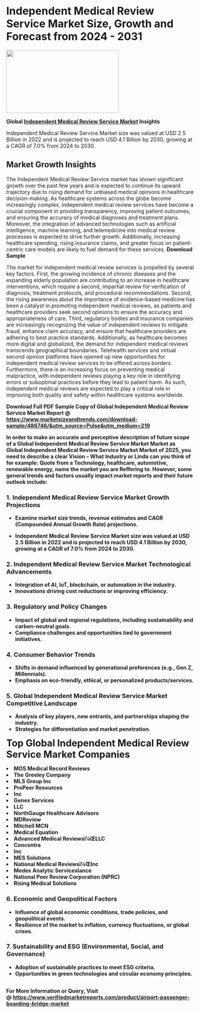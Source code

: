 <H1>Independent Medical Review Service Market Size, Growth and Forecast from 2024 - 2031</H1><img class="aligncenter size-medium wp-image-584254" src="https://thirdeyenews.in/wp-content/uploads/2024/09/Global-Market-Research-300x168.jpeg" alt="" width="300" height="168" /><p><strong>Global&nbsp;<a href="https://www.marketsizeandtrends.com/download-sample/486746/&amp;utm_source=Pulse&amp;utm_medium=219">Independent Medical Review Service Market</a> Insights</strong></p><p>Independent Medical Review Service Market size was valued at USD 2.5 Billion in 2022 and is projected to reach USD 4.1 Billion by 2030, growing at a CAGR of 7.0% from 2024 to 2030.</p><p><h2>Market Growth Insights</h2> <p>The Independent Medical Review Service market has shown significant growth over the past few years and is expected to continue its upward trajectory due to rising demand for unbiased medical opinions in healthcare decision-making. As healthcare systems across the globe become increasingly complex, independent medical review services have become a crucial component in providing transparency, improving patient outcomes, and ensuring the accuracy of medical diagnoses and treatment plans. Moreover, the integration of advanced technologies such as artificial intelligence, machine learning, and telemedicine into medical review processes is expected to drive further growth. Additionally, increasing healthcare spending, rising insurance claims, and greater focus on patient-centric care models are likely to fuel demand for these services. <strong>Download Sample</strong> <p>The market for independent medical review services is propelled by several key factors. First, the growing incidence of chronic diseases and the expanding elderly population are contributing to an increase in healthcare interventions, which require a second, impartial review for verification of diagnosis, treatment protocols, and procedural recommendations. Second, the rising awareness about the importance of evidence-based medicine has been a catalyst in promoting independent medical reviews, as patients and healthcare providers seek second opinions to ensure the accuracy and appropriateness of care. Third, regulatory bodies and insurance companies are increasingly recognizing the value of independent reviews to mitigate fraud, enhance claim accuracy, and ensure that healthcare providers are adhering to best practice standards. Additionally, as healthcare becomes more digital and globalized, the demand for independent medical reviews transcends geographical boundaries. Telehealth services and virtual second opinion platforms have opened up new opportunities for independent medical review services to be offered across borders. Furthermore, there is an increasing focus on preventing medical malpractice, with independent reviews playing a key role in identifying errors or suboptimal practices before they lead to patient harm. As such, independent medical reviews are expected to play a critical role in improving both quality and safety within healthcare systems worldwide. <strong></p><p><span class=""><strong>Download Full PDF Sample Copy of Global Independent Medical Review Service Market Report</strong> @ <a href="https://www.marketsizeandtrends.com/download-sample/486746/&amp;utm_source=Pulse&amp;utm_medium=219" target="_blank">https://www.marketsizeandtrends.com/download-sample/486746/&amp;utm_source=Pulse&amp;utm_medium=219</a></span></p><p>In order to make an accurate and perceptive description of future scope of a Global&nbsp;Independent Medical Review Service Market Market as Global&nbsp;Independent Medical Review Service Market Market of 2025, you need to describe a clear Vision &ndash; What Industry or Linda can you think of for example: Quote from a Technology, healthcare, automotive, renewable energy, name the market you are Reffering to. However, some general trends and factors usually impact market reports and their future outlook include:</p><h3>1.&nbsp;<strong>Independent Medical Review Service Market Growth Projections</strong></h3><ul><li>Examine market size trends, revenue estimates and CAGR (Compounded Annual Growth Rate) projections.</li><li><p>Independent Medical Review Service Market size was valued at USD 2.5 Billion in 2022 and is projected to reach USD 4.1 Billion by 2030, growing at a CAGR of 7.0% from 2024 to 2030.</p></li></ul><h3>2.&nbsp;<strong>Independent Medical Review Service Market Technological Advancements</strong></h3><ul><li>Integration of AI, IoT, blockchain, or automation in the industry.</li><li>Innovations driving cost reductions or improving efficiency.</li></ul><h3>3.&nbsp;<strong>Regulatory and Policy Changes</strong></h3><ul><li>Impact of global and regional regulations, including sustainability and carbon-neutral goals.</li><li>Compliance challenges and opportunities tied to government initiatives.</li></ul><h3>4.&nbsp;<strong>Consumer Behavior Trends</strong></h3><ul><li>Shifts in demand influenced by generational preferences (e.g., Gen Z, Millennials).</li><li>Emphasis on eco-friendly, ethical, or personalized products/services.</li></ul><h3>5.&nbsp;<strong>Global Independent Medical Review Service Market Competitive Landscape</strong></h3><ul><li>Analysis of key players, new entrants, and partnerships shaping the industry.</li><li>Strategies for differentiation and market penetration.</li></ul><p data-pm-slice="1 1 []"><span style="color: inherit; font-family: inherit; font-size: 25px;">Top Global Independent Medical Review Service Market Companies</span></p><div class="" data-test-id=""><p><li>MOS Medical Record Reviews</li><li> The Greeley Company</li><li> MLS Group Inc</li><li> ProPeer Resources</li><li> Inc</li><li> Genex Services</li><li> LLC</li><li> NorthGauge Healthcare Advisors</li><li> MDReview</li><li> Mitchell MCN</li><li> Medical Equation</li><li> Advanced Medical Reviewsï¼ŒLLC</li><li> Concentra</li><li> Inc</li><li> MES Solutions</li><li> National Medical Reviewsï¼ŒInc</li><li> Medex Analytic Serviceslance</li><li> National Peer Review Corporation (NPRC)</li><li> Rising Medical Solutions</li></p></div><h3>6.&nbsp;<strong>Economic and Geopolitical Factors</strong></h3><ul><li>Influence of global economic conditions, trade policies, and geopolitical events.</li><li>Resilience of the market to inflation, currency fluctuations, or global crises.</li></ul><h3>7.&nbsp;<strong>Sustainability and ESG (Environmental, Social, and Governance)</strong></h3><ul><li>Adoption of sustainable practices to meet ESG criteria.</li><li>Opportunities in green technologies and circular economy principles.</li></ul><h2><strong style="font-size: 14px;">For More Information or Query, Visit @&nbsp;</strong><a style="background-color: #ffffff; font-size: 14px;" href="https://www.marketsizeandtrends.com/report/independent-medical-review-service-market/" target="_blank">https://www.verifiedmarketreports.com/product/airport-passenger-boarding-bridge-market</a></h2>
